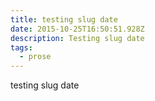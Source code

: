 ```yaml
---
title: testing slug date
date: 2015-10-25T16:50:51.928Z
description: Testing slug date
tags:
  - prose
---
```

t﻿esting slug date